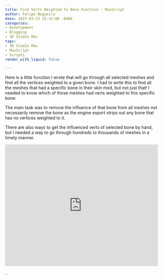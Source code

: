 ```yaml
---
title: Find Verts Weighted To Bone Function - MaxScript
author: Felipe Nogueira
date: 2015-03-23 15:31:00 -0400
categories:
- Development
- Blogging
- 3D Studio Max
tags:
- 3D Studio Max
- MaxScript
- Scripts
render_with_liquid: false

---
```

Here is a little function I wrote that will go through all selected meshes and find all the vertices weighted to a given bone. I had to write this to find all the meshes that had a specific bone in their skin mod, but not just that! I needed to know which of those meshes had verts weighted to this specific bone.

The main task was to remove the influence of that bone from all meshes not necessarily remove the bone as the engine export strips out any bone that has no vertices weighted to it.

There are also ways to get the influenced verts of selected bone by hand, but I needed a way to go through hundreds to thousands of meshes in a timely manner.

<div style="display: flex; align-item: center; justify-content: center;"> <iframe src="https://player.vimeo.com/video/60972226" width="640" height="400" frameborder="0" webkitallowfullscreen mozallowfullscreen allowfullscreen></iframe> </div>

..
<script src="https://gist.github.com/pepetd/7c05ca8f442869a188a342a94b38f837.js"></script>